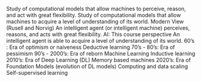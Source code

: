 Study of computational models that allow machines
to perceive, reason, and act with great flexibility.
Study of computational models that allow machines
to acquire a level of understanding of its world.
Modern View (Rusell and Norvig)
An intelligent agent (or intelligent machine)
perceives, reasons, and acts with great flexibility.
AI: This course perspective
An intelligent agent is able to acquire a level of
understanding of its world.
60’s : Era of optimism or naiveness
Deductive learning
70’s - 80’s: Era of pessimism
90’s - 2000’s: Era of reborn
Machine Learning
Inductive learning
2010’s: Era of Deep Learning (DL)
Memory based machines
2020’s: Era of Foundation Models (evolution of DL models)
Computing and data scaling
Self-supervised learning